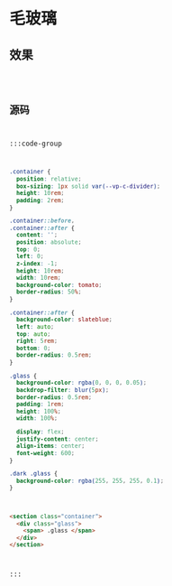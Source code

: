 <script setup>
import Code from '../code/毛玻璃.vue'
</script>

# 毛玻璃

## 效果

<Code />

## 源码

:::code-group
```css [style]
.container {
  position: relative;
  box-sizing: 1px solid var(--vp-c-divider);
  height: 10rem;
  padding: 2rem;
}

.container::before,
.container::after {
  content: '';
  position: absolute;
  top: 0;
  left: 0;
  z-index: -1;
  height: 10rem;
  width: 10rem;
  background-color: tomato;
  border-radius: 50%;
}

.container::after {
  background-color: slateblue;
  left: auto;
  top: auto;
  right: 5rem;
  bottom: 0;
  border-radius: 0.5rem;
}

.glass {
  background-color: rgba(0, 0, 0, 0.05);
  backdrop-filter: blur(5px);
  border-radius: 0.5rem;
  padding: 1rem;
  height: 100%;
  width: 100%;

  display: flex;
  justify-content: center;
  align-items: center;
  font-weight: 600;
}

.dark .glass {
  background-color: rgba(255, 255, 255, 0.1);
}
```

```html [template]
<section class="container">
  <div class="glass">
    <span> .glass </span>
  </div>
</section>
```
:::